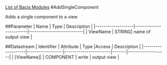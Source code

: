 [List of Bacis Modules](List_of_Basic_Modules.md)
#AddSingleComponent

Adds a single component to a view

##Parameter
|        Name       |          Type          |       Description         | 
|-------------------|------------------------|---------------------------|
| ViewName   | STRING| name of output view     |


##Datastream
|     Identifier    |     Attribute    |      Type             |Access |    Description    |
|-------------------|------------------|-----------------------|-------|-------------------|
| [ViewName]|                  | COMPONENT   | write  |  output view |




